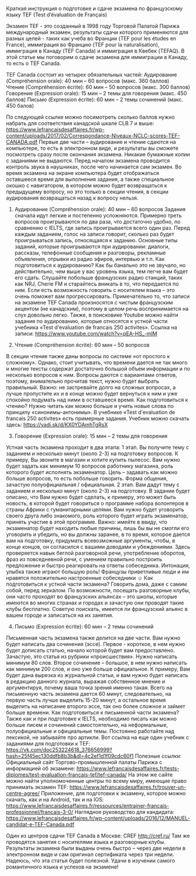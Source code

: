 Краткая инструкция о подготовке и сдаче экзамена 
по французскому языку TEF (Test d’évaluation de Français)

Экзамен TEF - это созданный в 1998 году Торговой Палатой Парижа международный экзамен, результаты сдачи которого применяются для разных целей - таких как учеба во Франции (TEF pour les études en France), иммиграция во Францию (TEF pour la naturalisation), иммиграция в Канаду (TEF Canada) и иммиграция в Квебек (TEFAQ).  В этой статье мы поговорим о сдаче экзамена для иммиграции в Канаду, то есть о TEF Canada. 

TEF Canada состоит из четырех обязательных частей:
Аудирование (Compréhension orale): 40 мин – 60 вопросов (макс. 360 баллов)  
Чтение (Compréhension écrite): 60 мин – 50 вопросов (макс. 300 баллов)  
Говорение (Expression orale): 15 мин – 2 темы для говорения (макс. 450 баллов)
Письмо (Expression écrite): 60 мин – 2 темы сочинений (макс. 450 балов) 

По следующей ссылке можно посимотреть сколько баллов нужно набрать для соответствия канадской шкале CLB 7 и выше: https://www.lefrancaisdesaffaires.fr/wp-content/uploads/2017/02/Correspondance-Niveaux-NCLC-scores-TEF-CANADA.pdf 
Первые две части – аудирование и чтение сдаются на компьютере, то есть в электронном виде, и результаты вы сможете посмотреть сразу после окончания экзамена. Никакие бумажные копии с заданиями не выдаются. Перед началом экзамена проводится контроль звука в наушниках, после чего начинается сам экзамен. Во время экзамена на экране компьютера будет отображаться оставшееся время для выполнения задания, а также специальное окошко с навигатором, в котором можно будет возвращаться к предыдущему вопросу, но это только в секции чтения, в секции аудирования возвращаться назад к вопросу нельзя. 
1. Аудирование (Compréhension orale): 40 мин – 60 вопросов
Задания сначала идут легкие и постепенно усложняются. Примерно треть вопросов проигрываются по два раза, что достаточно удобно, по сравнению с IELTS, где запись проигрывается всего один раз. Перед каждым заданием, голос на записи говорит, сколько раз будет проигрываться запись, относящаяся к заданию. 
Основные типы заданий, которые проигрываются при аудировании: диалоги, рассказы, телефонные сообщения и разговоры, рекламные объявления, отрывки из радио эфиров, интервью и т.п. 
Как подготовиться к аудированию?
Как бы банально это не звучало, но действительно, чем выше у вас уровень языка, тем легче вам будет его сдать. Слушайте побольше французских радио станций, таких как NRJ, Сherie FM и старайтесь вникать в то, что передается по ним. Если есть возможность говорить с носителем языка – это очень поможет вам прогрессировать. Примечательно то, что записи на экзамене TEF Canada произносятся с чистым французским акцентом (не канадским), поэтому в целом речь воспринимается на слух довольно легко. 
Также, в поисковике Youtube можно найти задания по аудированию, которые относятся к устной части учебника «Test d'evaluation de francais 250 activites». Ссылка на записи:  https://www.youtube.com/watch?v=pEA-HS_-mlM 

2. Чтение (Compréhension écrite): 60 мин – 50 вопросов

В секции чтение также даны вопросы по системе «от простого к сложному». Однако, стоит учитывать, что времени дается не так много и многие тексты содержат достаточно большой объем информации и по несколько вопросов к ним. Вопросы даются с вариантами ответов, поэтому, внимательно прочитав текст, нужно будет выбрать правильный. Важно: не застревайте долго на сложных вопросах, а лучше пропустите их и в конце можно будет вернуться к ним и уже спокойно подумать над ними в оставшееся время. 
Как подготовиться к чтению?
Нужно читать как можно больше и учить новые слова по принципу «синонимы-антонимы». В учебнике «Test d'evaluation de francais 250 activites» есть примерные задания. Учебник можно скачать здесь: https://yadi.sk/d/KX0YDAmhTgRsX 

3. Говорение (Expression orale): 15 мин – 2 темы для говорения

Устная часть экзамена проходит в два этапа:
1 этап.  Вы получите тему с заданием и несколько минут (около 2-3) на подготовку вопросов. К примеру, Вы звоните в магазин и хотите купить пылесос. Вам нужно будет задать как минимум 10 вопросов работнику магазина, роль которого будет исполнять экзаменатор. Цель – задавать как можно больше вопросов, то есть побольше говорить. Форма общения, зачастую полуофициальная / официальная. 
2 этап. Вам дадут тему с заданием и несколько минут (около 2-3) на подготовку. В задании будет описано, что Вам нужно будет сделать, к примеру, это может быть новость, в которой будет говориться о программе набора волонтеров в страны Африки с гуманитарными целями. Вам  нужно будет уговорить своего друга либо знакомого, роль которого будет играть экзаменатор, принять участие в этой программе. Важно: имейте в ввиду, что экзаменатор будет находить любые причины, лишь бы вы не смогли его уговорить и убедить, но вы должны заранее, в то время, которое дается вам на подготовку, придумать всевозможные аргументы, чтобы, в конце концов, он согласился с вашими доводами и убеждениями. Здесь проверяется навык беглой разговорной речи, употребление оборотов, фраз из повседневной речи, с умением правильно построить предложение и быстро реагировать на ответы собеседника. Интонация, улыбка также играют большую роль! Французы приветливые люди и им нравятся положительно настроенные собеседники ☺ 
Как подготовиться к устной части экзамена?
Говорить дома, даже с самим собой, перед зеркалом. По возможности, посещать разговорные клубы, они часто проходят во французских альянсах – это школы, которые имеются во многих странах и городах и зачастую они проводят такие клубы бесплатно. Советую поискать, имеется ли французский альянс в вашем городе и записаться на их занятия. 

4. Письмо (Expression écrite): 60 мин – 2 темы сочинений 

Письменная часть экзамена также делится на две части. Вам нужно будет написать два сочинения (эссе). Первое - короткое, в нем нужно будет дописать статью, начало которой будет вам предоставлено. Зачастую, это статья из рубрики «происшествия». Нужно написать минимум 80 слов. 
Второе сочинение – большое, в нем нужно написать как минимум 200 слов, и оно уже больше официальное. К примеру, Вам будет дана вырезка из журнальной статьи, и вам нужно будет написать в редакцию данного журнала, выражая собственное мнение и аргументируя, почему ваша точка зрения именно такая. 
Всего на письменную часть экзамена дается 60 минут, следовательно, на первую часть лучше выделить 15-20 минут, а остальное время выделить на написание второго эссе, так оно более сложное и займет больше времени. 
Как подготовиться к письменной части экзамена?
Также как и при подготовке к IELTS, необходимо писать как можно больше писем и сочинений самостоятельно, на неформальные, полуофициальные и официальные темы. Постоянно работайте над лексикой, не забывайте про артикли. Вот ссылка на еще один учебник с заданиями для подготовки к TEF: https://vk.com/doc253224618_376656999?hash=25f45ec130ddfb8b3b&dl=4c2ef1d1f09cdc60f1 
Полезные ссылки: 
Официальный сайт Торгово-промышленной палаты Парижа с информацией об экзамене: https://www.lefrancaisdesaffaires.fr/tests-diplomes/test-evaluation-francais-tef/tef-canada/
На этом же сайте можно найти уполномоченные центры по всему миру, имеющие право принимать экзамен TEF: https://www.lefrancaisdesaffaires.fr/trouver-un-centre-agree/ 
Приложение, для подготовки  к экзамену, которое можно скачать, как и на Android, так и на IOS: https://www.lefrancaisdesaffaires.fr/ressources/entrainer-francais-professionnel/francais-3-0/ 
Наглядное руководство для кандидата: https://www.lefrancaisdesaffaires.fr/wp-content/uploads/2016/12/MANUEL-candidat-e-TEF-Canada.pdf

Один из центров сдачи TEF Canada в Москве:
CREF http://cref.ru/ 
Там же проводятся занятия с носителями языка и разговорные клубы. 
Результаты экзамена были выданы очень быстро – через две недели в электронном виде и сам оригинал сертификата через три недели.  
Надеюсь, что эта статья будет полезной.
Удачи в изучении самого романтичного языка и успехов на экзамене! 
